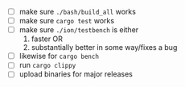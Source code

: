 - [ ] make sure `./bash/build_all` works
- [ ] make sure `cargo test` works
- [ ] make sure `./ion/testbench` is either
  1. faster OR
  2. substantially better in some way/fixes a bug
- [ ] likewise for `cargo bench`
- [ ] run `cargo clippy`
- [ ] upload binaries for major releases
